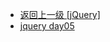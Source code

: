 - [返回上一级 [jQuery]](web前端/teacher/JS/jQuery/)
- [jquery day05](web前端/teacher/JS/jQuery/jquery%20day05/)
